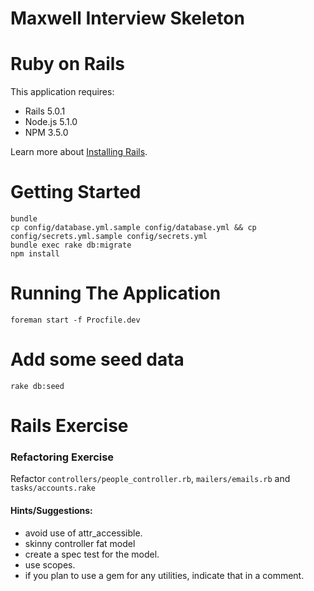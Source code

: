 Maxwell Interview Skeleton
================

# Ruby on Rails

This application requires:

- Rails 5.0.1
- Node.js 5.1.0
- NPM 3.5.0

Learn more about [Installing Rails](http://railsapps.github.io/installing-rails.html).

# Getting Started

```
bundle
cp config/database.yml.sample config/database.yml && cp config/secrets.yml.sample config/secrets.yml
bundle exec rake db:migrate
npm install
```

# Running The Application

```
foreman start -f Procfile.dev
```

# Add some seed data

```
rake db:seed
```

# Rails Exercise

### Refactoring Exercise

Refactor `controllers/people_controller.rb`, `mailers/emails.rb` and `tasks/accounts.rake`

#### Hints/Suggestions:

* avoid use of attr_accessible.
* skinny controller fat model
* create a spec test for the model.
* use scopes.
* if you plan to use a gem for any utilities, indicate that in a comment.

